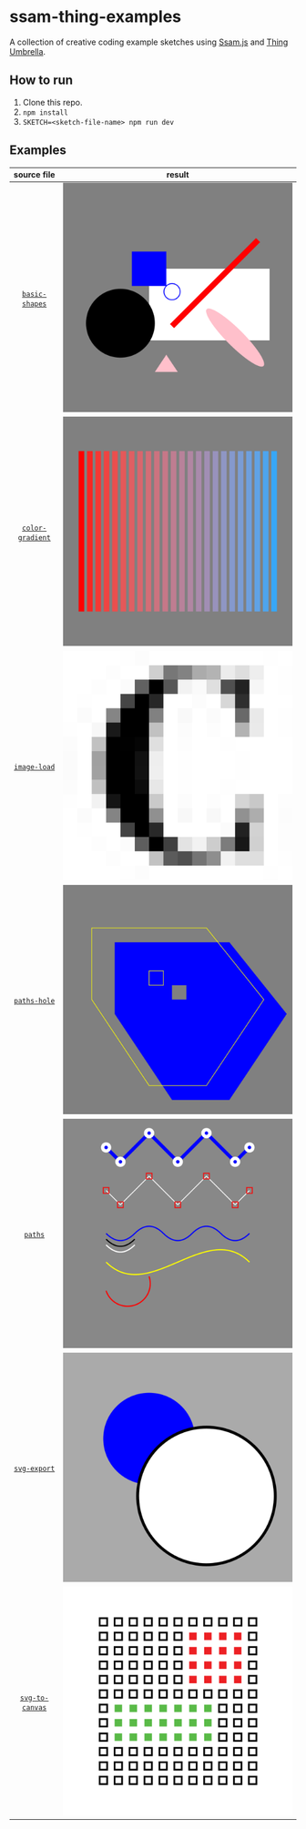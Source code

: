 # ssam-thing-examples

A collection of creative coding example sketches using [Ssam.js](https://github.com/cdaein/ssam) and [Thing Umbrella](https://github.com/thi-ng/umbrella).

## How to run

1. Clone this repo.
2. `npm install`
3. `SKETCH=<sketch-file-name> npm run dev`

## Examples

|                 source file                 |                     result                     |
| :-----------------------------------------: | :--------------------------------------------: |
|   [`basic-shapes`](./src/basic-shapes.ts)   |   ![basic shapes](./output/basic-shapes.png)   |
| [`color-gradient`](./src/color-gradient.ts) | ![color gradient](./output/color-gradient.png) |
|     [`image-load`](./src/image-load.ts)     |   ![image loading](./output/image-load.png)    |
|     [`paths-hole`](./src/paths-hole.ts)     |  ![paths with holes](./output/paths-hole.png)  |
|          [`paths`](./src/paths.ts)          |          ![paths](./output/paths.png)          |
|     [`svg-export`](./src/svg-export.ts)     |     ![svg export](./output/svg-export.png)     |
|     [`svg-to-canvas`](svg-to-canvas.ts)     |  ![svg to canvas](./output/svg-to-canvas.png)  |
